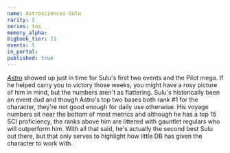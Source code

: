 ```yaml
---
name: Astrosciences Sulu
rarity: 5
series: tos
memory_alpha:
bigbook_tier: 11
events: 5
in_portal:
published: true
---
```


[_Astro_](https://vignette.wikia.nocookie.net/the-jetsons/images/0/02/Astro_vs._%27Lectronimo.png/revision/latest?cb=20170612143635) showed up just in time for Sulu's first two events and the Pilot mega. If he helped carry you to victory those weeks, you might have a rosy picture of him in mind, but the numbers aren't as flattering. Sulu's historically been an event dud and though Astro's top two bases both rank #1 for the character, they're not good enough for daily use otherwise. His voyage numbers sit near the bottom of most metrics and although he has a top 15 SCI proficiency, the ranks above him are littered with gauntlet regulars who will outperform him. With all that said, he's actually the second best Sulu out there, but that only serves to highlight how little DB has given the character to work with.
